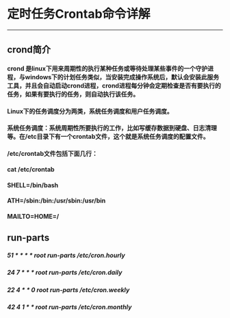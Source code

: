 # 定时任务Crontab命令详解
---
## crond简介

#### crond 是linux下用来周期性的执行某种任务或等待处理某些事件的一个守护进程，与windows下的计划任务类似，当安装完成操作系统后，默认会安装此服务 工具，并且会自动启动crond进程，crond进程每分钟会定期检查是否有要执行的任务，如果有要执行的任务，则自动执行该任务。

#### Linux下的任务调度分为两类，系统任务调度和用户任务调度。

#### 系统任务调度：系统周期性所要执行的工作，比如写缓存数据到硬盘、日志清理等。在/etc目录下有一个crontab文件，这个就是系统任务调度的配置文件。

#### /etc/crontab文件包括下面几行：

#### cat /etc/crontab

#### SHELL=/bin/bash

#### ATH=/sbin:/bin:/usr/sbin:/usr/bin

#### MAILTO=HOME=/

## run-parts

##### 51 * * * * root run-parts /etc/cron.hourly

##### 24 7 * * * root run-parts /etc/cron.daily

##### 22 4 * * 0 root run-parts /etc/cron.weekly

##### 42 4 1 * * root run-parts /etc/cron.monthly


<Common-Footer title="Linux">
</Common-Footer>